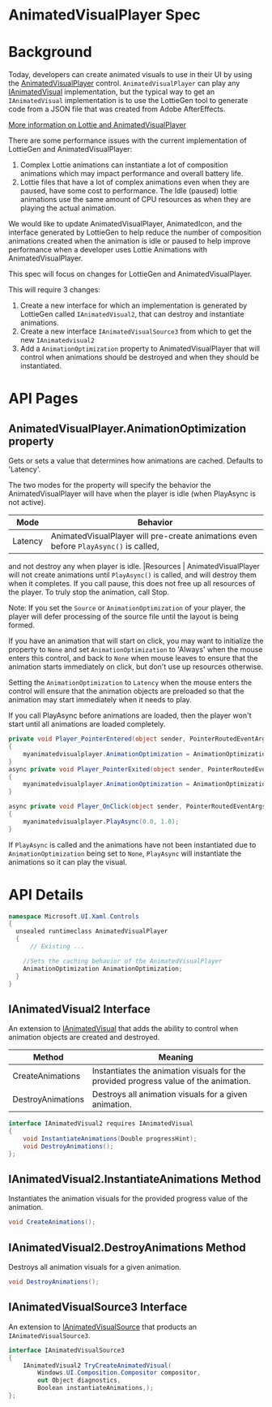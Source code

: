 AnimatedVisualPlayer Spec
===

# Background

Today, developers can create animated visuals to use in their UI by using the
[AnimatedVisualPlayer](https://docs.microsoft.com/uwp/api/Microsoft.UI.Xaml.Controls.AnimatedVisualPlayer)
control.
`AnimatedVisualPlayer` can play any
[IAnimatedVisual](https://docs.microsoft.com/uwp/api/Microsoft.UI.Xaml.Controls.IAnimatedVisual)
implementation,
but the typical way to get an `IAnimatedVisual` implementation is to use
the LottieGen tool to generate code from a JSON file that was created from Adobe AfterEffects.

[More information on Lottie and AnimatedVisualPlayer](https://docs.microsoft.com/en-us/windows/communitytoolkit/animations/lottie)

There are some performance issues with the current implementation of LottieGen and AnimatedVisualPlayer: 
1)	Complex Lottie animations can instantiate a lot of composition animations 
which may impact performance and overall battery life. 
2)	Lottie files that have a lot of complex animations even when they are paused,
have some cost to performance. 
The Idle (paused) lottie animations use the same amount of CPU resources as
when they are playing the actual animation.

We would like to update AnimatedVisualPlayer, AnimatedIcon, 
and the interface generated by LottieGen to help reduce the number of composition animations created
when the animation is idle or paused to help improve performance when a developer uses
Lottie Animations with AnimatedVisualPlayer. 

This spec will focus on changes for LottieGen and AnimatedVisualPlayer. 

This will require 3 changes: 
1.	Create a new interface for which an implementation is generated by LottieGen called `IAnimatedVisual2`,
that can destroy and instantiate animations.
2.	Create a new interface `IAnimatedVisualSource3` from which to get the new `IAnimatedvisual2`
3.	Add a `AnimationOptimization` property to AnimatedVisualPlayer that will control
when animations should be destroyed and when they should be instantiated.


# API Pages

## AnimatedVisualPlayer.AnimationOptimization property

Gets or sets a value that determines how animations are cached. Defaults to 'Latency'.

The two modes for the property will specify the behavior the AnimatedVisualPlayer will have
when the player is idle (when PlayAsync is not active).

|Mode| Behavior|
|---- | -------|
|Latency| AnimatedVisualPlayer will pre-create animations even before `PlayAsync()` is called,
and not destroy any when player is idle. 
|Resources | AnimatedVisualPlayer will not create animations until `PlayAsync()` is called,
and will destroy them when it completes. If you call pause, this does not free up all 
resources of the player. To truly stop the animation, call Stop. 

Note: If you set the `Source` or `AnimationOptimization` of your player, the player will defer 
processing of the source file until the layout is being formed.

If you have an animation that will start on click, you may want to initialize 
the property to `None` and set `AnimationOptimization` to 'Always'
when the mouse enters this control, 
and back to `None` when mouse leaves to ensure that the animation starts immediately on click,
but don't use up resources otherwise.

Setting the `AnimationOptimization` to `Latency` when the mouse enters the control will ensure that
the animation objects are preloaded so that the animation may start immediately when it needs to play. 

If you call PlayAsync before animations are loaded, then the player won't start until all animations are loaded completely.

```c#
private void Player_PointerEntered(object sender, PointerRoutedEventArgs e)
{
    myanimatedvisualplayer.AnimationOptimization = AnimationOptimization.Latency;
}
async private void Player_PointerExited(object sender, PointerRoutedEventArgs e)
{              
    myanimatedvisualplayer.AnimationOptimization = AnimationOptimization.Resources;
}

async private void Player_OnClick(object sender, PointerRoutedEventArgs e)
{              
    myanimatedvisualplayer.PlayAsync(0.0, 1.0);
}

```

If `PlayAsync` is called and the animations have not been instantiated due to `AnimationOptimization` being set to `None`,
`PlayAsync` will instantiate the animations so it can play the visual. 

# API Details

```c#
namespace Microsoft.UI.Xaml.Controls
{
  unsealed runtimeclass AnimatedVisualPlayer 
  {
      // Existing ...

    //Sets the caching behavior of the AnimatedVisualPlayer
    AnimationOptimization AnimationOptimization;
  }
}
```

## IAnimatedVisual2 Interface

An extension to
[IAnimatedVisual](https://docs.microsoft.com/uwp/api/Microsoft.UI.Xaml.Controls.IAnimatedVisual)
that adds the ability to control when animation objects are created and destroyed.

| Method | Meaning |
|-------------|---------|
| CreateAnimations | Instantiates the animation visuals for the provided progress value of the animation. |
| DestroyAnimations | Destroys all animation visuals for a given animation.|

```c# 
interface IAnimatedVisual2 requires IAnimatedVisual
{
    void InstantiateAnimations(Double progressHint);
    void DestroyAnimations();
};
```

## IAnimatedVisual2.InstantiateAnimations Method

Instantiates the animation visuals for the provided progress value of the animation. 

```c# 
void CreateAnimations();
```

## IAnimatedVisual2.DestroyAnimations Method

Destroys all animation visuals for a given animation. 

```c# 
void DestroyAnimations();
```
## IAnimatedVisualSource3 Interface

An extension to
[IAnimatedVisualSource](https://docs.microsoft.com/uwp/api/Microsoft.UI.Xaml.Controls.IAnimatedVisualSource)
that products an `IAnimatedVisualSource3`.

```c# 
interface IAnimatedVisualSource3
{
    IAnimatedVisual2 TryCreateAnimatedVisual(
        Windows.UI.Composition.Compositor compositor,
        out Object diagnostics,
        Boolean instantiateAnimations,);
};

```
